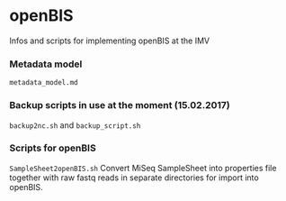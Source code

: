 # openBIS
Infos and scripts for implementing openBIS at the IMV

### Metadata model
`metadata_model.md`

### Backup scripts in use at the moment (15.02.2017)
`backup2nc.sh` and `backup_script.sh`

### Scripts for openBIS
`SampleSheet2openBIS.sh` Convert MiSeq SampleSheet into properties file together with raw fastq reads in separate directories for import into openBIS.
